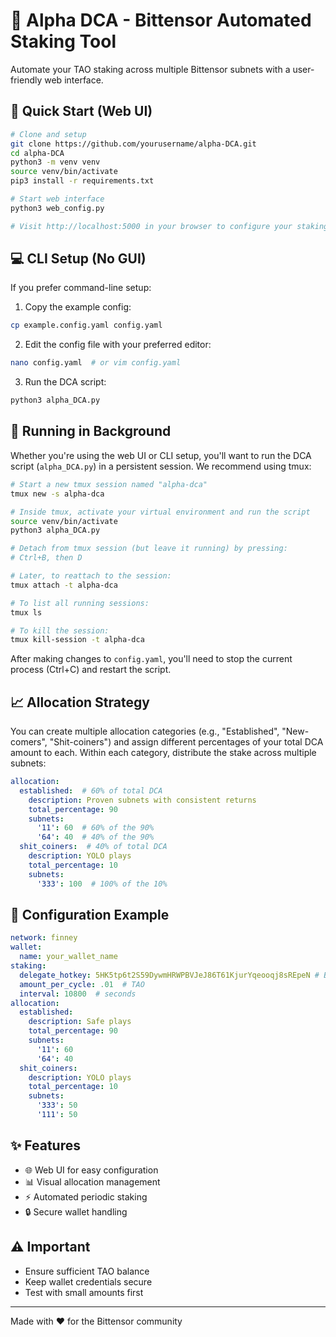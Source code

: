 # 🤖 Alpha DCA - Bittensor Automated Staking Tool

Automate your TAO staking across multiple Bittensor subnets with a user-friendly web interface.

## 🚀 Quick Start (Web UI)

```bash
# Clone and setup
git clone https://github.com/yourusername/alpha-DCA.git
cd alpha-DCA
python3 -m venv venv
source venv/bin/activate
pip3 install -r requirements.txt

# Start web interface
python3 web_config.py

# Visit http://localhost:5000 in your browser to configure your staking strategy
```

## 💻 CLI Setup (No GUI)

If you prefer command-line setup:

1. Copy the example config:
```bash
cp example.config.yaml config.yaml
```

2. Edit the config file with your preferred editor:
```bash
nano config.yaml  # or vim config.yaml
```

3. Run the DCA script:
```bash
python3 alpha_DCA.py
```

## 🔄 Running in Background

Whether you're using the web UI or CLI setup, you'll want to run the DCA script (`alpha_DCA.py`) in a persistent session. We recommend using tmux:

```bash
# Start a new tmux session named "alpha-dca"
tmux new -s alpha-dca

# Inside tmux, activate your virtual environment and run the script
source venv/bin/activate
python3 alpha_DCA.py

# Detach from tmux session (but leave it running) by pressing:
# Ctrl+B, then D

# Later, to reattach to the session:
tmux attach -t alpha-dca

# To list all running sessions:
tmux ls

# To kill the session:
tmux kill-session -t alpha-dca
```

After making changes to `config.yaml`, you'll need to stop the current process (Ctrl+C) and restart the script.

## 📈 Allocation Strategy

You can create multiple allocation categories (e.g., "Established", "New-comers", "Shit-coiners") and assign different percentages of your total DCA amount to each. Within each category, distribute the stake across multiple subnets:

```yaml
allocation:
  established:  # 60% of total DCA
    description: Proven subnets with consistent returns
    total_percentage: 90
    subnets:
      '11': 60  # 60% of the 90%
      '64': 40  # 40% of the 90%
  shit_coiners:  # 40% of total DCA
    description: YOLO plays
    total_percentage: 10
    subnets:
      '333': 100  # 100% of the 10%
```

## 📝 Configuration Example
```yaml
network: finney
wallet:
  name: your_wallet_name
staking:
  delegate_hotkey: 5HK5tp6t2S59DywmHRWPBVJeJ86T61KjurYqeooqj8sREpeN # Bittensor Guru
  amount_per_cycle: .01  # TAO
  interval: 10800  # seconds
allocation:
  established:
    description: Safe plays
    total_percentage: 90
    subnets:
      '11': 60
      '64': 40
  shit_coiners:
    description: YOLO plays
    total_percentage: 10
    subnets:
      '333': 50
      '111': 50
```

## ✨ Features

- 🌐 Web UI for easy configuration
- 📊 Visual allocation management
- ⚡ Automated periodic staking
- 🔒 Secure wallet handling

## ⚠️ Important

- Ensure sufficient TAO balance
- Keep wallet credentials secure
- Test with small amounts first

---
Made with ❤️ for the Bittensor community